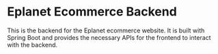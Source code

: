 # Eplanet Ecommerce Backend
This is the backend for the Eplanet ecommerce website. It is built with Spring Boot and provides the necessary APIs for the frontend to interact with the backend.

